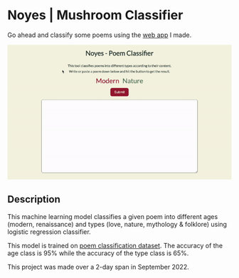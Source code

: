 # Noyes | Mushroom Classifier

Go ahead and classify some poems using the [web app](https://noyes-ml.herokuapp.com/) I made.

![noyes](/static/img/noyes.gif)

## Description

This machine learning model classifies a given poem into different ages (modern, renaissance) and types (love, nature, mythology & folklore) using logistic regression classifier.

This model is trained on [poem classification dataset](https://www.kaggle.com/datasets/ultrajack/modern-renaissance-poetry). The accuracy of the age class is 95% while the accuracy of the type class is 65%.

This project was made over a 2-day span in September 2022.
